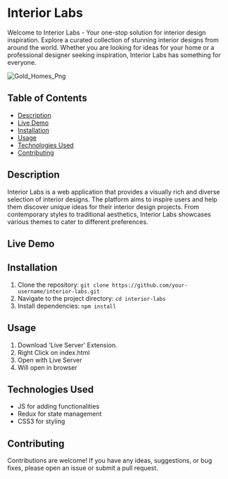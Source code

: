 # Interior Labs

Welcome to Interior Labs - Your one-stop solution for interior design inspiration. Explore a curated collection of stunning interior designs from around the world. Whether you are looking for ideas for your home or a professional designer seeking inspiration, Interior Labs has something for everyone.

![Gold_Homes_Png](screenshots/screenshot1.png)

## Table of Contents
- [Description](#description)
- [Live Demo](#live-demo)
- [Installation](#installation)
- [Usage](#usage)
- [Technologies Used](#technologies-used)
- [Contributing](#contributing)

## Description

Interior Labs is a web application that provides a visually rich and diverse selection of interior designs. The platform aims to inspire users and help them discover unique ideas for their interior design projects. From contemporary styles to traditional aesthetics, Interior Labs showcases various themes to cater to different preferences.

## Live Demo



## Installation

1. Clone the repository: `git clone https://github.com/your-username/interior-labs.git`
2. Navigate to the project directory: `cd interior-labs`
3. Install dependencies: `npm install`

## Usage

1. Download 'Live Server' Extension.
2. Right Click on index.html
3. Open with Live Server
4. Will open in browser

## Technologies Used

- JS for adding functionalities
- Redux for state management
- CSS3 for styling

## Contributing

Contributions are welcome! If you have any ideas, suggestions, or bug fixes, please open an issue or submit a pull request.
